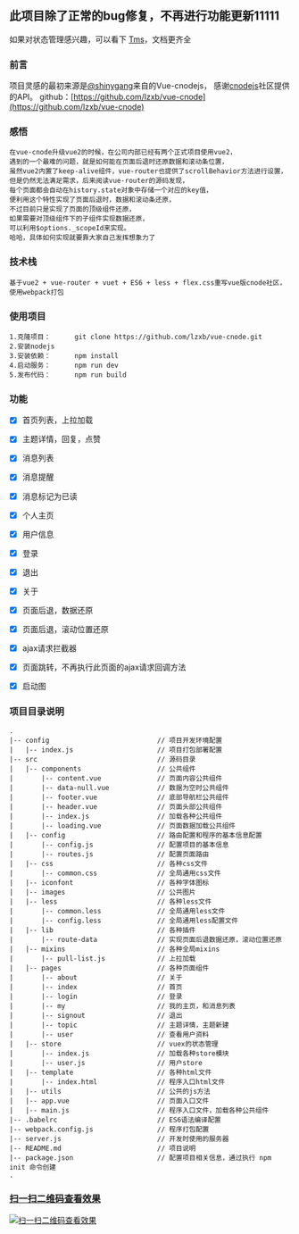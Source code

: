 
## 此项目除了正常的bug修复，不再进行功能更新11111
如果对状态管理感兴趣，可以看下 [Tms](https://github.com/FollowmeTech/tms)，文档更齐全

### 前言

项目灵感的最初来源是[@shinygang](https://github.com/shinygang/Vue-cnodejs)来自的Vue-cnodejs，
感谢[cnodejs](https://cnodejs.org/)社区提供的API。
github：[https://github.com/lzxb/vue-cnode](https://github.com/lzxb/vue-cnode)
### 感悟
```
在vue-cnode升级vue2的时候，在公司内部已经有两个正式项目使用vue2，
遇到的一个最难的问题，就是如何能在页面后退时还原数据和滚动条位置，
虽然vue2内置了keep-alive组件，vue-router也提供了scrollBehavior方法进行设置，
但是仍然无法满足需求，后来阅读vue-router的源码发现，
每个页面都会自动在history.state对象中存储一个对应的key值，
便利用这个特性实现了页面后退时，数据和滚动条还原，
不过目前只是实现了页面的顶级组件还原，
如果需要对顶级组件下的子组件实现数据还原，
可以利用$options._scopeId来实现。
哈哈，具体如何实现就要靠大家自己发挥想象力了
```

### 技术栈
```
基于vue2 + vue-router + vuet + ES6 + less + flex.css重写vue版cnode社区，使用webpack打包
```

### 使用项目
```
1.克隆项目：      git clone https://github.com/lzxb/vue-cnode.git
2.安装nodejs
3.安装依赖：      npm install
4.启动服务：      npm run dev
5.发布代码：      npm run build
```

### 功能
- [x] 首页列表，上拉加载
- [x] 主题详情，回复，点赞
- [x] 消息列表
- [x] 消息提醒
- [x] 消息标记为已读
- [x] 个人主页
- [x] 用户信息
- [x] 登录
- [x] 退出
- [x] 关于
- [x] 页面后退，数据还原
- [x] 页面后退，滚动位置还原
- [x] ajax请求拦截器
- [x] 页面跳转，不再执行此页面的ajax请求回调方法
- [x] 启动图



### 项目目录说明
```
.
|-- config                           // 项目开发环境配置
|   |-- index.js                     // 项目打包部署配置
|-- src                              // 源码目录
|   |-- components                   // 公共组件
|       |-- content.vue              // 页面内容公共组件
|       |-- data-null.vue            // 数据为空时公共组件
|       |-- footer.vue               // 底部导航栏公共组件
|       |-- header.vue               // 页面头部公共组件
|       |-- index.js                 // 加载各种公共组件
|       |-- loading.vue              // 页面数据加载公共组件
|   |-- config                       // 路由配置和程序的基本信息配置
|       |-- config.js                // 配置项目的基本信息
|       |-- routes.js                // 配置页面路由
|   |-- css                          // 各种css文件
|       |-- common.css               // 全局通用css文件
|   |-- iconfont                     // 各种字体图标
|   |-- images                       // 公共图片
|   |-- less                         // 各种less文件
|       |-- common.less              // 全局通用less文件
|       |-- config.less              // 全局通用less配置文件
|   |-- lib                          // 各种插件
|       |-- route-data               // 实现页面后退数据还原，滚动位置还原
|   |-- mixins                       // 各种全局mixins
|       |-- pull-list.js             // 上拉加载
|   |-- pages                        // 各种页面组件
|       |-- about                    // 关于
|       |-- index                    // 首页
|       |-- login                    // 登录
|       |-- my                       // 我的主页，和消息列表
|       |-- signout                  // 退出
|       |-- topic                    // 主题详情，主题新建
|       |-- user                     // 查看用户资料
|   |-- store                        // vuex的状态管理
|       |-- index.js                 // 加载各种store模块
|       |-- user.js                  // 用户store
|   |-- template                     // 各种html文件
|       |-- index.html               // 程序入口html文件
|   |-- utils                        // 公共的js方法
|   |-- app.vue                      // 页面入口文件
|   |-- main.js                      // 程序入口文件，加载各种公共组件
|-- .babelrc                         // ES6语法编译配置
|-- webpack.config.js                // 程序打包配置
|-- server.js                        // 开发时使用的服务器
|-- README.md                        // 项目说明
|-- package.json                     // 配置项目相关信息，通过执行 npm init 命令创建
.
```

### [扫一扫二维码查看效果](http://lzxb.github.io/vue-cnode/)
 [![扫一扫二维码查看效果](https://github.com/lzxb/vue-cnode/raw/master/shot/QR-code.png)](http://lzxb.github.io/vue-cnode/)
